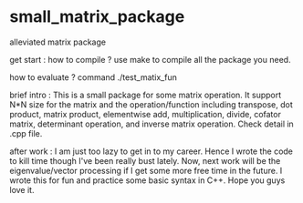 # small_matrix_package
alleviated matrix package

get start :
  how to compile ? 
  use make to compile all the package you need.

  how to evaluate ?
  command ./test_matix_fun

brief intro :
  This is a small package for some matrix operation. It support N*N size for the matrix and the operation/function including transpose, dot product, matrix product, elementwise add, multiplication, divide, cofator matrix, determinant operation, and inverse matrix operation. Check detail in .cpp file.
  
after work :
  I am just too lazy to get in to my career. Hence I wrote the code to kill time though I've been really bust lately. Now, next work will be the eigenvalue/vector processing if I get some more free time in the future. I wrote this for fun and practice some basic syntax in C++. Hope you guys love it.
